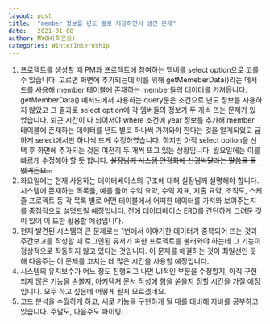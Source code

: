 ```yaml
---
layout: post
title:  "member 정보를 년도 별로 저장하면서 생긴 문제"
date:   2021-01-08
author: MYOH(최은오)
categories: WinterInternship
---
```


1. 프로젝트를 생성할 때 PM과 프로젝트에 참여하는 멤버를 select option으로 고를 수 있습니다. 고르면 화면에 추가되는데 이를 위해 getMemeberData()라는 메서드를 사용해 member 테이블에 존재하는 member들의 데이터를 가져옵니다. getMemberData() 메서드에서 사용하는 query문은 조건으로 년도 정보를 사용하지 않았고 그 결과로 select option에 각 멤버들의 정보가 두 개씩 뜨는 문제가 있었습니다. 퇴근 시간이 다 되어서야 where 조건에 year 정보를 추가해 member 테이블에 존재하는 데이터를 년도 별로 하나씩 가져와야 한다는 것을 알게되었고 급하게 select에서만 하나씩 뜨게 수정하였습니다. 하지만 아직 select option을 선택 후 화면에 추가되는 것은 여전히 두 개씩 뜨고 있는 상황입니다. 월요일에는 이를 빠르게 수정해야 할 듯 합니다. ~~실장님께 시스템 안정화에 신경써달라는 말씀을 들었거든요...~~
2. 화요일에는 현재 사용하는 데이터베이스의 구조에 대해 실장님께 설명해야 합니다. 시스템에 존재하는 목록들, 예를 들어 수익 요약, 수익 지표, 지출 요약, 조직도, 스케줄 프로젝트 등 각 목록 별로 어떤 테이블에서 어떠한 데이터를 가져와 보여주는지를 중점적으로 설명드릴 예정입니다. 전에 데이터베이스 ERD를 간단하게 그려둔 것이 있어 이 또한 활용할 예정입니다.  
3. 현재 발견된 시스템의 큰 문제로는 1번에서 이야기한 데이터가 중복되어 뜨는 것과 주간보고를 작성할 때 로그인된 유저가 속한 프로젝트를 불러와야 하는데 그 기능이 정상적으로 작동하지 않고 있다는 것입니다. 이 문제를 해결하는 것이 최일선인 듯해 다음주는 이 문제를 고치는 데 많은 시간을 사용할 예정입니다.  
4. 시스템의 유지보수가 어느 정도 진행되고 나면 UI적인 부분을 수정할지, 아직 구현되지 않은 기능을 손볼지, 아키텍처 문서 작성에 힘을 쏟을지 정할 시간을 가질 예정입니다. 모두 하고 싶은데 어떻게 될지 모르겠네요.  
5. 코드 분석을 수월하게 하고, 새로 기능을 구현하게 될 때를 대비해 자바를 공부하고 있습니다. 주말도, 다음주도 파이팅.  